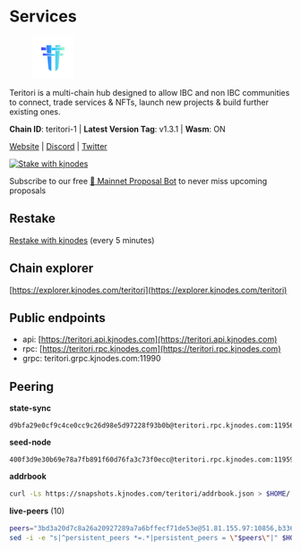# Services

<figure><img src="https://raw.githubusercontent.com/kj89/cosmos-images/main/logos/teritori.png" alt=""><figcaption></figcaption></figure>

Teritori is a multi-chain hub designed to allow IBC and non IBC communities  to connect, trade services & NFTs, launch new projects & build further existing ones.

**Chain ID**: teritori-1 | **Latest Version Tag**: v1.3.1 | **Wasm**: ON

[Website](https://teritori.com) | [Discord](https://discord.gg/teritori) | [Twitter](https://twitter.com/TeritoriNetwork)

[![Stake with kjnodes](https://i.ibb.co/cr44Q8j/button-stake-with-kjnodes.png)](https://restake.app/teritori/torivaloper184ln03hkpt75uhrrr26f66kvcqvf4yn4nc2xjm)

Subscribe to our free [🤖 Mainnet Proposal Bot](https://t.me/kjnodes_proposal_bot) to never miss upcoming proposals

## Restake

[Restake with kjnodes](https://restake.app/teritori/torivaloper184ln03hkpt75uhrrr26f66kvcqvf4yn4nc2xjm) (every 5 minutes)
## Chain explorer
[https://explorer.kjnodes.com/teritori](https://explorer.kjnodes.com/teritori)

## Public endpoints

* api: [https://teritori.api.kjnodes.com](https://teritori.api.kjnodes.com)
* rpc: [https://teritori.rpc.kjnodes.com](https://teritori.rpc.kjnodes.com)
* grpc: teritori.grpc.kjnodes.com:11990

## Peering

**state-sync**

```text
d9bfa29e0cf9c4ce0cc9c26d98e5d97228f93b0b@teritori.rpc.kjnodes.com:11956
```

**seed-node**

```text
400f3d9e30b69e78a7fb891f60d76fa3c73f0ecc@teritori.rpc.kjnodes.com:11959
```

**addrbook**
```bash
curl -Ls https://snapshots.kjnodes.com/teritori/addrbook.json > $HOME/.teritorid/config/addrbook.json
```

**live-peers** (10)
```bash
peers="3bd3a20d7c8a26a20927289a7a6bffecf71de53e@51.81.155.97:10856,b336b83d9bab0b8cf96a3833efcbc196fab63fdd@212.95.51.215:36656,d9bfa29e0cf9c4ce0cc9c26d98e5d97228f93b0b@65.109.88.38:11956,40caa979c29a9930ea2b8a6249037924d308ae84@162.55.234.70:54256,35de81a10ed992e427e6eb1d0d9ec3622d0f37fe@193.70.47.90:15956,8e9624292123624e4eddc3f43189f08a0424127e@65.108.131.62:26656,b212d5740b2e11e54f56b072dc13b6134650cfb5@134.65.192.81:26656,0e189bbc6db606a14950a0e59641b798a255c3c8@65.109.37.154:3000,78815c81331c114cd508dae3a012f0d3e5e2b966@185.119.118.117:3000,ab03f6d2d469e0be5b7fd5cb7388c7feffc1deac@15.235.114.194:10656"
sed -i -e "s|^persistent_peers *=.*|persistent_peers = \"$peers\"|" $HOME/.teritorid/config/config.toml
```
